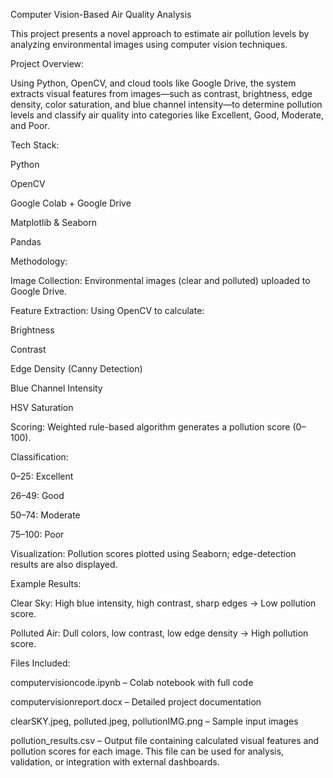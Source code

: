 Computer Vision-Based Air Quality Analysis

This project presents a novel approach to estimate air pollution levels by analyzing environmental images using computer vision techniques.

Project Overview:

Using Python, OpenCV, and cloud tools like Google Drive, the system extracts visual features from images—such as contrast, brightness, edge density, color saturation, and blue channel intensity—to determine pollution levels and classify air quality into categories like Excellent, Good, Moderate, and Poor.

Tech Stack:

Python

OpenCV

Google Colab + Google Drive

Matplotlib & Seaborn

Pandas

Methodology:

Image Collection: Environmental images (clear and polluted) uploaded to Google Drive.

Feature Extraction: Using OpenCV to calculate:

Brightness

Contrast

Edge Density (Canny Detection)

Blue Channel Intensity

HSV Saturation

Scoring: Weighted rule-based algorithm generates a pollution score (0–100).

Classification:

0–25: Excellent

26–49: Good

50–74: Moderate

75–100: Poor

Visualization: Pollution scores plotted using Seaborn; edge-detection results are also displayed.

Example Results:

Clear Sky: High blue intensity, high contrast, sharp edges → Low pollution score.

Polluted Air: Dull colors, low contrast, low edge density → High pollution score.

Files Included:

computervisioncode.ipynb – Colab notebook with full code

computervisionreport.docx – Detailed project documentation

clearSKY.jpeg, polluted.jpeg, pollutionIMG.png – Sample input images

pollution_results.csv – Output file containing calculated visual features and pollution scores for each image. This file can be used for analysis, validation, or integration with external dashboards.


